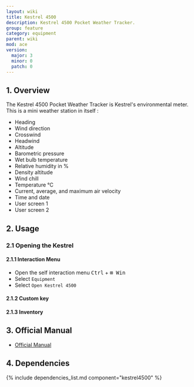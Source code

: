 ```yaml
---
layout: wiki
title: Kestrel 4500
description: Kestrel 4500 Pocket Weather Tracker.
group: feature
category: equipment
parent: wiki
mod: ace
version:
  major: 3
  minor: 0
  patch: 0
---
```


## 1. Overview

The Kestrel 4500 Pocket Weather Tracker is Kestrel's environmental meter. This is a mini weather station in itself :
- Heading
- Wind direction
- Crosswind
- Headwind
- Altitude
- Barometric pressure
- Wet bulb temperature
- Relative humidity in %
- Density altitude
- Wind chill
- Temperature °C
- Current, average, and maximum air velocity
- Time and date
- User screen 1
- User screen 2

## 2. Usage

### 2.1 Opening the Kestrel

#### 2.1.1 Interaction Menu
- Open the self interaction menu <kbd>Ctrl</kbd> + <kbd>⊞&nbsp;Win</kbd>
- Select `Equipment`
- Select `Open Kestrel 4500`

#### 2.1.2 Custom key

#### 2.1.3 Inventory

## 3. Official Manual
- [Official Manual](https://github.com/acemod/ACE3/blob/master/extras/K4500_Instruction_Manual_English.pdf)

## 4. Dependencies

{% include dependencies_list.md component="kestrel4500" %}
